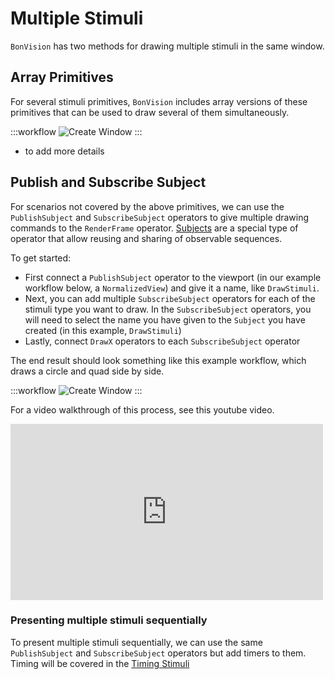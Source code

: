 # Multiple Stimuli
`BonVision` has two methods for drawing multiple stimuli in the same window.

## Array Primitives
For several stimuli primitives, `BonVision` includes array versions of these primitives that can be used to draw several of them simultaneously.

:::workflow
![Create Window](../workflows/array-primitives.bonsai)
:::

* to add more details

## Publish and Subscribe Subject
For scenarios not covered by the above primitives, we can use the `PublishSubject` and `SubscribeSubject` operators to give multiple drawing commands to the `RenderFrame` operator.
[Subjects](https://bonsai-rx.org/docs/articles/subjects.html) are a special type of operator that allow reusing and sharing of observable sequences.

To get started:
- First connect a `PublishSubject` operator to the viewport (in our example workflow below, a `NormalizedView`) and give it a name, like `DrawStimuli`.
- Next, you can add multiple `SubscribeSubject` operators for each of the stimuli type you want to draw. In the `SubscribeSubject` operators, you will need to select the name you have given to the `Subject` you have created (in this example, `DrawStimuli`)
- Lastly, connect `DrawX` operators to each `SubscribeSubject` operator

The end result should look something like this example workflow, which draws a circle and quad side by side.

:::workflow
![Create Window](../workflows/multiple-stimuli-publish.bonsai)
:::

For a video walkthrough of this process, see this youtube video.

<div style="max-width: 500px">
<iframe width=100%  height="282" src="https://www.youtube.com/embed/NudcbbQ2AMg" title="BonVision quick tips: Presenting two stimuli on screen simultaneously" frameborder="0" allow="accelerometer; autoplay; clipboard-write; encrypted-media; gyroscope; picture-in-picture; web-share" referrerpolicy="strict-origin-when-cross-origin" allowfullscreen></iframe>
</div>


### Presenting multiple stimuli sequentially 
To present multiple stimuli sequentially, we can use the same `PublishSubject` and `SubscribeSubject` operators but add timers to them. Timing will be covered in the [Timing Stimuli](stimuli-timing.bonsai)